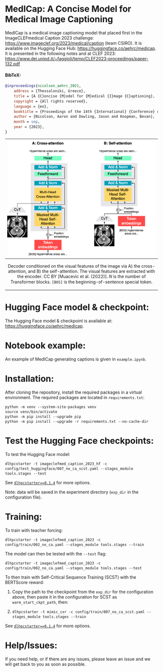 # MedICap: A Concise Model for Medical Image Captioning

MedICap is a medical image captioning model that placed first in the ImageCLEFmedical Caption 2023 challenge: https://www.imageclef.org/2023/medical/caption (team CSIRO). It is available on the Hugging Face Hub: https://huggingface.co/aehrc/medicap. It is presented in the following notes and at CLEF 2023: 
https://www.dei.unipd.it/~faggioli/temp/CLEF2023-proceedings/paper-132.pdf

#### BibTeX:
```bibtex
@inproceedings{nicolson_aehrc_2021,
	address = {Thessaloniki, Greece},
	title = {A {C}oncise {M}odel for {M}edical {I}mage {C}aptioning},
	copyright = {All rights reserved},
	language = {en},
	booktitle = {Proceedings of the 14th {International} {Conference} of the {CLEF} {Association}},
	author = {Nicolson, Aaron and Dowling, Jason and Koopman, Bevan},
	month = sep,
	year = {2023},
}
```

|![](docs/models.drawio.png)|
|----|
| <p align="center"> <a> Decoder conditioned on the visual features of the image via A) the cross-attention, and B) the self-attention. The visual features are extracted with the encoder. CC BY [Muacevic et al. (2022)]. 𝑁 is the number of Transformer blocks. `[BOS]` is the beginning-of-sentence special token. </a> </p> |

# Hugging Face model & checkpoint:

 The Hugging Face model & checkpoint is available at: https://huggingface.co/aehrc/medicap.


# Notebook example:
An example of MedICap generating captions is given in `example.ipynb`.

# Installation:
After cloning the repository, install the required packages in a virtual environment.
The required packages are located in `requirements.txt`:
```shell script
python -m venv --system-site-packages venv
source venv/bin/activate
python -m pip install --upgrade pip
python -m pip install --upgrade -r requirements.txt --no-cache-dir
```

# Test the Hugging Face checkpoints:   

To test the Hugging Face model:

```shell
dlhpcstarter -t imageclefmed_caption_2023_hf -c config/test_huggingface/007_no_ca_scst.yaml --stages_module tools.stages --test
```

See [`dlhpcstarter==0.1.4`](https://github.com/csiro-mlai/dl_hpc_starter_pack) for more options. 

Note: data will be saved in the experiment directory (`exp_dir` in the configuration file).

# Training:
   
To train with teacher forcing:
 
```
dlhpcstarter -t imageclefmed_caption_2023 -c config/train/002_no_ca.yaml --stages_module tools.stages --train
```

The model can then be tested with the `--test` flag:

```
dlhpcstarter -t imageclefmed_caption_2023 -c config/train/002_no_ca.yaml --stages_module tools.stages --test
```

To then train with Self-Critical Sequence Training (SCST) with the BERTScore reward:

 1. Copy the path to the checkpoint from the `exp_dir` for the configuration above, then paste it in the configuration for SCST as `warm_start_ckpt_path`, then:
 2. 
    ```
    dlhpcstarter -t mimic_cxr -c config/train/007_no_ca_scst.yaml --stages_module tools.stages --train
    ```

See [`dlhpcstarter==0.1.4`](https://github.com/csiro-mlai/dl_hpc_starter_pack) for more options. 

# Help/Issues:
If you need help, or if there are any issues, please leave an issue and we will get back to you as soon as possible.


